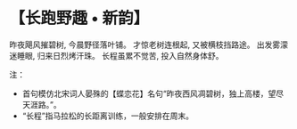 # 【长跑野趣 • 新韵】

昨夜飓风摧碧树, 今晨野径落叶铺。
才惊老树连根起, 又被横枝挡路途。
出发雾濛迷睡眼, 归来日烈烤汗珠。
长程虽累不觉苦, 投入自然身体舒。

注：

- 首句模仿北宋词人晏殊的【蝶恋花】名句“昨夜西风凋碧树，独上高楼，望尽天涯路。”。
- “长程”指马拉松的长距离训练，一般安排在周末。